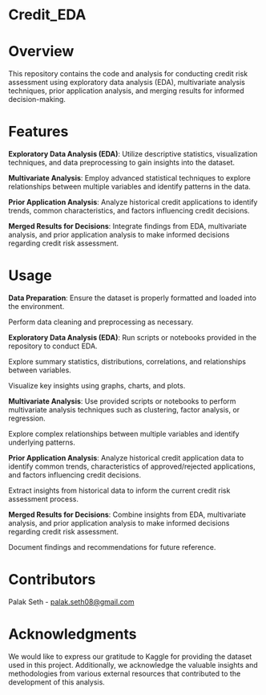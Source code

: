 # Credit_EDA

## <h1><b1>Overview</b1></h1>

This repository contains the code and analysis for conducting credit risk assessment using exploratory data analysis (EDA), multivariate analysis techniques, prior application analysis, and merging results for informed decision-making.

## <h1><b1>Features</b1></h1>

**Exploratory Data Analysis (EDA)**: Utilize descriptive statistics, visualization techniques, and data preprocessing to gain insights into the dataset.

**Multivariate Analysis**: Employ advanced statistical techniques to explore relationships between multiple variables and identify patterns in the data.

**Prior Application Analysis**: Analyze historical credit applications to identify trends, common characteristics, and factors influencing credit decisions.

**Merged Results for Decisions**: Integrate findings from EDA, multivariate analysis, and prior application analysis to make informed decisions regarding credit risk assessment.

## <h1><b1>Usage</b1></h1>

**Data Preparation**:
Ensure the dataset is properly formatted and loaded into the environment.

Perform data cleaning and preprocessing as necessary.

**Exploratory Data Analysis (EDA)**:
Run scripts or notebooks provided in the repository to conduct EDA.

Explore summary statistics, distributions, correlations, and relationships between variables.

Visualize key insights using graphs, charts, and plots.

**Multivariate Analysis**:
Use provided scripts or notebooks to perform multivariate analysis techniques such as clustering, factor analysis, or regression.

Explore complex relationships between multiple variables and identify underlying patterns.

**Prior Application Analysis**:
Analyze historical credit application data to identify common trends, characteristics of approved/rejected applications, and factors influencing credit decisions.

Extract insights from historical data to inform the current credit risk assessment process.

**Merged Results for Decisions**:
Combine insights from EDA, multivariate analysis, and prior application analysis to make informed decisions regarding credit risk assessment.

Document findings and recommendations for future reference.

## <h1><b1>Contributors</b1></h1>

Palak Seth - palak.seth08@gmail.com

## <h1><b1>Acknowledgments</b1></h1>

We would like to express our gratitude to Kaggle for providing the dataset used in this project. Additionally, we acknowledge the valuable insights and methodologies from various external resources that contributed to the development of this analysis.
